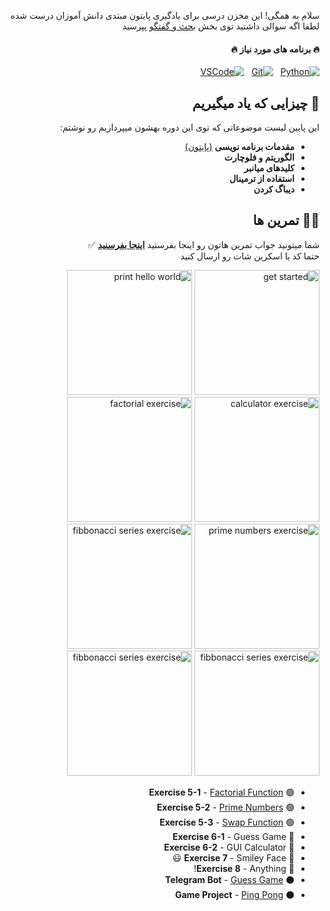 <div dir="rtl">

سلام به همگی! این مخزن درسی برای یادگیری پایتون مبتدی دانش آموزان درست شده  
لطفا اگه سوالی داشتید توی بخش [بحث و گفتگو](https://github.com/hayyaun/kids/discussions) پپرسید  

#### 🔥 برنامه های مورد نیاز 🔥

[![Python](https://img.shields.io/badge/Python-FFD43B?style=for-the-badge&logo=python&logoColor=blue)](https://www.python.org/downloads/release/python-3130/) &nbsp; [![Git](https://img.shields.io/badge/GIT-E44C30?style=for-the-badge&logo=git&logoColor=white)](https://git-scm.com/downloads) &nbsp; [![VSCode](https://img.shields.io/badge/VSCode-0078D4?style=for-the-badge&logo=visual%20studio%20code&logoColor=white)](https://code.visualstudio.com/)


## 🧠 چیزایی که یاد میگیریم

این پایین لیست موضوعاتی که توی این دوره بهشون میپردازیم رو نوشتم:  

- **مقدمات برنامه نویسی** [(پایتون)](/sessions/TOPICS.md)
- **الگوریتم و فلوچارت**
- **کلیدهای میانبر**
- **استفاده از ترمینال**
- **دیباگ کردن**

## 🧑‍💻 تمرین ها

شما میتونید جواب تمرین هاتون رو اینجا بفرستید [**اینجا بفرسنید**](https://github.com/hayyaun/kids/discussions/4) ✅  
حتما کد یا اسکرین شات رو ارسال کنید  


[<img alt="get started" src="https://github.com/user-attachments/assets/d60dc591-253e-438e-ac40-caf3bf7777b6" height="200px" />](/helps/README.md)
[<img alt="print hello world" src="https://github.com/user-attachments/assets/27250c2c-286e-4f67-975e-7cd414c6ad8e" height="200px" />](/helps/exercise-1.md)
[<img alt="calculator exercise" src="https://github.com/user-attachments/assets/ff403411-a803-494f-919d-a75372162db5" height="200px" />](/helps/exercise-2.md)
[<img alt="factorial exercise" src="https://github.com/user-attachments/assets/96463fb4-8839-4740-ab11-4d12ee764d51" height="200px" />](/helps/exercise-3-1.md)
[<img alt="prime numbers exercise" src="https://github.com/user-attachments/assets/7b68aadf-a603-4746-97bb-47be06f8d05f" height="200px" />](/helps/exercise-3-2.md)
[<img alt="fibbonacci series exercise" src="https://github.com/user-attachments/assets/cf717037-726a-4561-8acd-6c793d985230" height="200px" />](/helps/exercise-3-3.md)
[<img alt="fibbonacci series exercise" src="https://github.com/user-attachments/assets/462d62f7-5573-48fe-98ce-9ff22ff21d36" height="200px" />](/helps/exercise-4-1.md)
[<img alt="fibbonacci series exercise" src="https://github.com/user-attachments/assets/bbd78cc8-12cf-43d0-8e46-c3a441a5eaed" height="200px" />](/helps/exercise-4-2.md)


- 🟢 **Exercise 5-1** - [Factorial Function](/helps/exercise-5-1.md)
- 🟢 **Exercise 5-2** - [Prime Numbers](/helps/exercise-5-2.md)
- 🟢 **Exercise 5-3** - [Swap Function](/helps/exercise-5-3.md)
- 🔴 **Exercise 6-1** - Guess Game
- 🔴 **Exercise 6-2** - GUI Calculator
- 🔴 **Exercise 7** - Smiley Face 😃
- 🔴 **Exercise 8** - Anything!
- ⚫️ **Telegram Bot** - [Guess Game](/projects/guess-bot/)
- ⚫️ **Game Project** - [Ping Pong](/projects/ping-pong/)

</div>
